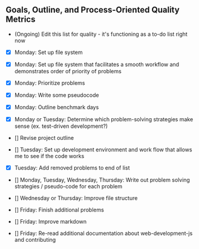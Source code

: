 ##  Goals, Outline, and Process-Oriented Quality Metrics

- (Ongoing) Edit this list for quality - it's functioning as a to-do list right now

- [x] Monday: Set up file system

- [x] Monday: Set up file system that facilitates a smooth workflow and demonstrates order of priority of problems

- [x] Monday: Prioritize problems

- [x] Monday: Write some pseudocode

- [x] Monday: Outline benchmark days

- [X] Monday or Tuesday: Determine which problem-solving strategies make sense (ex. test-driven development?) 
 
- [] Revise project outline

- [] Tuesday: Set up development environment and work flow that allows me to see if the code works

- [X] Tuesday: Add removed problems to end of list

- [] Monday, Tuesday, Wednesday, Thursday: Write out problem solving strategies / pseudo-code for each problem

- [] Wednesday or Thursday: Improve file structure

- [] Friday: Finish additional problems

- [] Friday: Improve markdown

- [] Friday: Re-read additional documentation about web-development-js and contributing 

